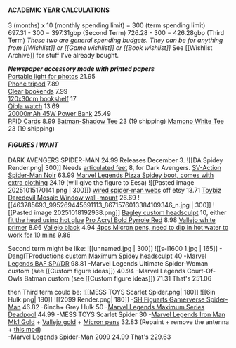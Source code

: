 #### **ACADEMIC YEAR CALCULATIONS**  
3 (months) x 10 (monthly spending limit) \= 300 (term spending limit)  
697.31 \- 300 \= 397.31gbp (Second Term)
726.28 \- 300 \= 426.28gbp (Third Term)
*These two are general spending budgets. They can be for anything from [[Wishlist]] or [[Game wishlist]] or [[Book wishlist]]*
See [[Wishlist Archive]] for stuff I've already bought.

***Newspaper accessory made with printed papers***  
[Portable light for photos](https://www.aliexpress.com/item/4001132435958.html?invitationCode=Nk5WWG9Fd1pIUHU0VkNuTU90bE4xbmptNzY5SG5hZHhLc2lXRWhYb1AwdWVQemFTZUJrNWVWT0s1MU1hdTAyWg&srcSns=sns_Copy&spreadType=socialShare&social_params=61255092969&bizType=ProductDetail&spreadCode=Nk5WWG9Fd1pIUHU0VkNuTU90bE4xbmptNzY5SG5hZHhLc2lXRWhYb1AwdWVQemFTZUJrNWVWT0s1MU1hdTAyWg&aff_fcid=53caf2040f224c14a827912e34cd185c-1758731852211-08817-_Ex3vUBy&tt=MG&aff_fsk=_Ex3vUBy&aff_platform=default&sk=_Ex3vUBy&aff_trace_key=53caf2040f224c14a827912e34cd185c-1758731852211-08817-_Ex3vUBy&shareId=61255092969&businessType=ProductDetail&platform=AE&terminal_id=b4f21691d67147bda3b5aa1df2020bba&afSmartRedirect=y) 21.95  
[Phone tripod](https://www.amazon.co.uk/dp/B0CQP77YP4?ref=cm_sw_r_cso_cp_apan_dp_6NN2VGV0TFFM5D67WCBQ&social_share=cm_sw_r_cso_cp_apan_dp_6NN2VGV0TFFM5D67WCBQ&titleSource=true) 7.89  
[Clear bookends](https://amzn.eu/d/c2mRlW7) 7.99  
[120x30cm bookshelf](https://www.ikea.com/gb/en/p/bergshult-shelf-brown-black-80426283/) 17  
[Qibla watch](https://www.aliexpress.com/item/1005004987915492.html?pvid=5652dc25-4d2e-41c9-8c0e-3bde7d8c734e&_t=gps-id%3ApcJustForYou%2Cscm-url%3A1007.13562.416251.0%2Cpvid%3A5652dc25-4d2e-41c9-8c0e-3bde7d8c734e%2Ctpp_buckets%3A668%232846%238114%231999&utparam-url=scene%3ApcJustForYou%7Cquery_from%3A%7Cx_object_id%3A1005004987915492%7C_p_origin_prod%3A) 13.69  
[20000mAh 45W Power Bank](https://www.amazon.co.uk/dp/B0D6378L2B/?coliid=I1WMKZ5LXDRE5P&colid=3QR68R4Q0W63Y&th=1) 25.49  
[RFID Cards](https://www.amazon.co.uk/WHonor-Blocking-Protector-Contactless-Protection/dp/B0CHHZ323V?dib=eyJ2IjoiMSJ9.3oovWHGg-Tc2LmkMhu1lva1pRWNjmBCC9_wKGJhg9-CbuF1wMvwtMVZCu-dZH5W4bZwesuyTv9Ga_SNwsD1S7KM70ghG3Ivji9gby1X_yA2l-ldbs9QvFkLulVhsgXHAS_XrO2GdpQYgca0Ae61HEsNuv0EsHuKwIgv-jU0HFb1CyyQR4-11EkvebN6Y3TgUrvuyOyElX7m1fm7CCMjxUVRGWZC042d-E0WmPF5YEKnzDG9q8csTLBDKXDnbJUX9meI_O1EaKB6v66lNUKcKOBCZTHXrpbmFR6zQZC1p4nc.qbFclqgKO2To5rtlQMiyww3nbd9douTbFoUkmKSi0Cc&dib_tag=se&keywords=RFID+Cards&qid=1759682979&sr=8-4) 8.99
[Batman-Shadow Tee](https://mamono.world/products/btm-shd) 23 (19 shipping)
[Mamono White Tee](https://mamono.world/products/skc-vs2?variant=46151394590912) 23 (19 shipping)
#### ***FIGURES I WANT***
DARK AVENGERS SPIDER-MAN 24.99 Releases December 3.
![[DA Spidey Render.png| 300]]
Needs [articulated feet](https://www.etsy.com/uk/listing/1675366287/retro-articulated-toes-pair-for-marvel?show_sold_out_detail=1&ref=nla_listing_details) 8, for Dark Avengers.
[SV-Action Spider-Man Noir](https://www.nin-nin-game.com/en/spider-man/98019-sv-action-spider-man-into-the-spider-verse-spider-man-noir-sentinel-.html) 63.99
[Marvel Legends Pizza Spidey boot, comes with extra clothing](https://www.aliexpress.com/item/1005003312494959.html?pdp_npi=4%40dis%21GBP%21%EF%BF%A122.11%21%EF%BF%A118.79%21%21%21204.16%21173.50%21%40211b61a417605406552856722ed1f9%2112000028475807967%21sh%21UK%212834634728%21X&spm=a2g0o.store_pc_allItems_or_groupList.new_all_items_2007593937303.1005003312494959) 24.19 (will give the figure to Eesa)
![[Pasted image 20251015170141.png | 300]])
[wired spider-man webs](https://www.etsy.com/uk/listing/4351330612/wired-spider-man-webs?ls=r&ref=landingpage_similar_listing_bot-4&pro=1&content_source=8348892c4d07a7135ba76e88d1f0c537%3A488bc60bd5e0a5cc6fe8d1070c784e954de19dd1&logging_key=8348892c4d07a7135ba76e88d1f0c537%3A488bc60bd5e0a5cc6fe8d1070c784e954de19dd1&listing_id=4351330612&listing_slug=wired-spider-man-webs) off etsy 13.71
[Toybiz Daredevil Mosaic Window wall-mount](https://www.ebay.co.uk/itm/374701000927) 26.69 
![[463785693_995269445691113_8671576013384109346_n.jpg | 300]] ![[Pasted image 20251018192938.png]]
[Bagley custom headsculpt](https://www.etsy.com/uk/listing/1525301217/112-bespoke-sculpted-head-spider-ben?ls=s&ga_order=most_relevant&ga_search_type=all&ga_view_type=gallery&ga_search_query=1%2F12+spider-man+headsculpt&ref=sr_gallery-1-21&frs=1&nob=1&local_signal_search=1&content_source=90f6f38a-1c2d-4053-bd96-c36c5c453d8c%253ALT9739897458cb96e7d02a4d6f6f7edbad4cee7f5f&organic_search_click=1&logging_key=90f6f38a-1c2d-4053-bd96-c36c5c453d8c%3ALT9739897458cb96e7d02a4d6f6f7edbad4cee7f5f&variation0=3776613009) 10, either [fit the head using hot glue](https://www.youtube.com/watch?v=jJLwEsiA2Qk)
[Pro Acryl Bold Pyrrole Red](https://www.ebay.co.uk/itm/389029778927?_skw=pro+acryl+bold+pyrrole+red&itmmeta=01K7WKNWTHFARTC4CJ0D2VQMEW&hash=item5a93fb55ef:g:35AAAeSwlXdo2n4b&itmprp=enc%3AAQAKAAAA0FkggFvd1GGDu0w3yXCmi1cfboWXwDOPOkeViBHvXfly4Q26o1UuuystlHiCfCPvH0D1X2AK2FvEpjTRwKj6HIXX6uMaBkATBKGACy1ftoAy%2BxsI9b%2FtU6DWY6j3%2BmFzQtNdQf4A8C9ARvFQg0UuTT5Bm6KDGhoTcGlCOQoppiAUFqZ1X3T5hFOuyiAbKgxzFjDUTEbhCx8Djj%2BkETBmg9Hjjk8CArz2JEZZN%2FuleSxgaHYhvrN12n45dJMUybTCwHg9C7bGBAzKggLwv6r9huE%3D%7Ctkp%3ABk9SR8LO15O_Zg) 8.98
[Vallejo white primer](https://www.amazon.co.uk/Vallejo-Model-Color-Polyurethane-Primer/dp/B004BMZVBQ?dib=eyJ2IjoiMSJ9.qZVrFgyu7dg93VxW-zljWeeWLIigysycQMkmise3-_uHWgjBnP1MSz1I6NQFtTMoDNPhaomTg4K85gS-biNEVUL22UIIgA6OGNuKwol7PceHWx7EYfaZSLrNbUYnMvmpGpy_U4Rwov4vy3piaqST0YHVUgK3O9ck7VgvuItg8ZKRJMINPWRufVwTrLs5Ee0Qn2MNAfh1lvw5bSNQnjN7_kj2hzj-8giSmLVyK7uhbIvsqacGFohcbvCw1RcY0RFXZ82HVvbrFlP-lu2vJxQ9vTMGMY_VZUfAbpQcUOjQHak._848hIPp9Gc0qaPSGjSogHqoS3dObJzcjx1MyIdBuWo&dib_tag=se&keywords=vallejo%2Bwhite%2Bprimer&qid=1756763343&sr=8-8&th=1) 8.96
[Vallejo black](https://www.amazon.co.uk/dp/B000PH7OXE?ref=cm_sw_r_cso_cp_apan_dp_LIGHTSABER25RW1OIB8G&social_share=cm_sw_r_cso_cp_apan_dp_LIGHTSABER25RW1OIB8G) 4.94
[4pcs Micron pens, need to dip in hot water to work for 10 mins](https://www.amazon.co.uk/dp/B07XYXBX62?ref=cm_sw_r_cp_ud_dp_XE6GR52N3SY5AM2VM8AY&social_share=cm_sw_r_cp_ud_dp_XE6GR52N3SY5AM2VM8AY) 9.86

Second term might be like:
![[unnamed.jpg | 300]] ![[s-l1600 1.jpg | 165]]
-[DangITProductions custom Maximum Spidey headsculpt](https://www.ebay.co.uk/itm/187471260540?itmmeta=01K7009YGKVX734M19ETF88PMP&hash=item2ba6286b7c:g:zxEAAeSwGqJolWW2) 40
-[Marvel Legends BAF SP//DR](https://www.ebay.com/itm/127349764428?_skw=marvel+legends+sp%2F%2Fdr+baf+complete&itmmeta=01K7KPXF1QZ66CQ5Y7X7B68STE&hash=item1da6a3314c:g:1bYAAeSw-hpouHjl&itmprp=enc%3AAQAKAAABAFkggFvd1GGDu0w3yXCmi1dw%2FXJyPU8yVkGTfNPBYXvYtfEO4X7aHH33%2Fb%2Bq6o50tOFD7CA1%2ByOxzUvutyXJsVechJFohtEPgN385C2qZgU9Vr9V%2FKuL8XKQVTrCRvC45H6W%2BRHBWjOqs1vHzs6smGAeIPjRWLBaH3j0LP1EGjNbCP8qd80c02F%2BCsyFbAwqm8b4hRpDWbyy70SuJ9G7jRbN7x6epwG%2BZFIhcy59WmJSywXiK%2FTXGVxzjeWoeahWvu5SB4cfWSj2y4ixTc03Qgc2QcTdUHIvxFHmkDzJXJFB0rs0Lf%2FD1peRgGtug3KnPqiZWCyFhSLF5TVv516xsro%3D%7Ctkp%3ABk9SR_7w9fa8Zg) 98.81
-Marvel Legends Ultimate Spider-Woman custom (see [[Custom figure ideas]]) 40.94
-Marvel Legends Court-Of-Owls Batman custom (see [[Custom figure ideas]]) 71.31
That's 251.06

then Third term could be:
![[MESS TOYS Scarlet Spider.png| 180]] ![[6in Hulk.png| 180]] ![[2099 Render.png| 180]]
-[SH Figuarts Gamerverse Spider-Man](https://www.nin-nin-game.com/en/shfiguarts/194482-shfiguarts-marvel-gamerverse-spider-man-bandai-spirits-.html) 46.82
-6inch+ Grey Hulk 50
-[Marvel Legends Maximum Series Deadpool](https://www.amazon.co.uk/Marvel-Legends-Maximum-Deadpool-Action/dp/B0DMRD3K4G?crid=2XS44Z9P20TAV&dib=eyJ2IjoiMSJ9.iNJkSCrO1riF8rBG2AbRw56cSABwEpo6SRwCAvtNzXTqnrMLCSnXng3DC0tKpbePziKbK9f7HbOvG8UEO1zJcYLVlWjKGCeCp9Da3ucVTLe_-8oGZmUfnyQnJSo2HYR4LPV69DS3Qh9VSvotC0YljPjqfLoilYwvgPduVwFn6axkLMyM7MJngV_HL8pCf6YK3RpRmRhc95rW_BKXrs8md6VBiKsqfo8oF0EKH3KRZOd1K_SCWvWaqDMlpuWyvdeKA3cbKbuvwMp8qW8PGPIG3Awb0I39VuNH33CJ2broocA.U1CfSDYbzldiik9Q9ra5pBec9rG19Dr1tuZ3ufQQ9fk&dib_tag=se&keywords=maximum+deadpool&qid=1759855126&sprefix=maximum+deadpool%2Caps%2C176&sr=8-4) 44.99
-MESS TOYS Scarlet Spider 30
-[Marvel Legends Iron Man Mk1 Gold](https://amzn.eu/d/4ukZTDC) \+ [Vallejo gold](https://amzn.eu/d/cuMOGxP) \+ [Micron pens](https://amzn.eu/d/fEsM1hz) 32.83 (Repaint \+ remove the antenna \+ [this mod](https://www.youtube.com/shorts/wHRrpfzn6g0))  
-Marvel Legends Spider-Man 2099 24.99
That's 229.63